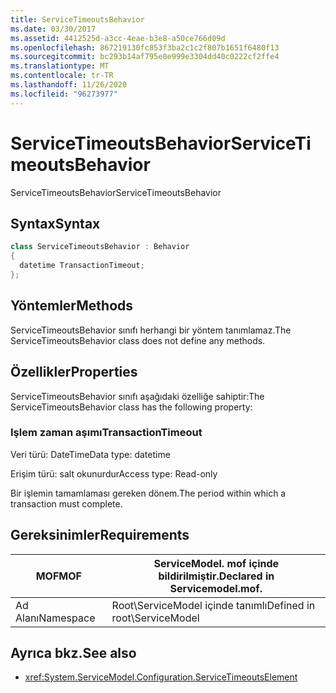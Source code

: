 ```yaml
---
title: ServiceTimeoutsBehavior
ms.date: 03/30/2017
ms.assetid: 4412525d-a3cc-4eae-b3e8-a50ce766d09d
ms.openlocfilehash: 867219130fc853f3ba2c1c2f807b1651f6480f13
ms.sourcegitcommit: bc293b14af795e0e999e3304dd40c0222cf2ffe4
ms.translationtype: MT
ms.contentlocale: tr-TR
ms.lasthandoff: 11/26/2020
ms.locfileid: "96273977"
---
```

# <a name="servicetimeoutsbehavior"></a><span data-ttu-id="5c50b-102">ServiceTimeoutsBehavior</span><span class="sxs-lookup"><span data-stu-id="5c50b-102">ServiceTimeoutsBehavior</span></span>

<span data-ttu-id="5c50b-103">ServiceTimeoutsBehavior</span><span class="sxs-lookup"><span data-stu-id="5c50b-103">ServiceTimeoutsBehavior</span></span>  
  
## <a name="syntax"></a><span data-ttu-id="5c50b-104">Syntax</span><span class="sxs-lookup"><span data-stu-id="5c50b-104">Syntax</span></span>  
  
```csharp
class ServiceTimeoutsBehavior : Behavior  
{  
  datetime TransactionTimeout;  
};  
```  
  
## <a name="methods"></a><span data-ttu-id="5c50b-105">Yöntemler</span><span class="sxs-lookup"><span data-stu-id="5c50b-105">Methods</span></span>  

 <span data-ttu-id="5c50b-106">ServiceTimeoutsBehavior sınıfı herhangi bir yöntem tanımlamaz.</span><span class="sxs-lookup"><span data-stu-id="5c50b-106">The ServiceTimeoutsBehavior class does not define any methods.</span></span>  
  
## <a name="properties"></a><span data-ttu-id="5c50b-107">Özellikler</span><span class="sxs-lookup"><span data-stu-id="5c50b-107">Properties</span></span>  

 <span data-ttu-id="5c50b-108">ServiceTimeoutsBehavior sınıfı aşağıdaki özelliğe sahiptir:</span><span class="sxs-lookup"><span data-stu-id="5c50b-108">The ServiceTimeoutsBehavior class has the following property:</span></span>  
  
### <a name="transactiontimeout"></a><span data-ttu-id="5c50b-109">Işlem zaman aşımı</span><span class="sxs-lookup"><span data-stu-id="5c50b-109">TransactionTimeout</span></span>  

 <span data-ttu-id="5c50b-110">Veri türü: DateTime</span><span class="sxs-lookup"><span data-stu-id="5c50b-110">Data type: datetime</span></span>  
  
 <span data-ttu-id="5c50b-111">Erişim türü: salt okunurdur</span><span class="sxs-lookup"><span data-stu-id="5c50b-111">Access type: Read-only</span></span>  
  
 <span data-ttu-id="5c50b-112">Bir işlemin tamamlaması gereken dönem.</span><span class="sxs-lookup"><span data-stu-id="5c50b-112">The period within which a transaction must complete.</span></span>  
  
## <a name="requirements"></a><span data-ttu-id="5c50b-113">Gereksinimler</span><span class="sxs-lookup"><span data-stu-id="5c50b-113">Requirements</span></span>  
  
|<span data-ttu-id="5c50b-114">MOF</span><span class="sxs-lookup"><span data-stu-id="5c50b-114">MOF</span></span>|<span data-ttu-id="5c50b-115">ServiceModel. mof içinde bildirilmiştir.</span><span class="sxs-lookup"><span data-stu-id="5c50b-115">Declared in Servicemodel.mof.</span></span>|  
|---------|-----------------------------------|  
|<span data-ttu-id="5c50b-116">Ad Alanı</span><span class="sxs-lookup"><span data-stu-id="5c50b-116">Namespace</span></span>|<span data-ttu-id="5c50b-117">Root\ServiceModel içinde tanımlı</span><span class="sxs-lookup"><span data-stu-id="5c50b-117">Defined in root\ServiceModel</span></span>|  
  
## <a name="see-also"></a><span data-ttu-id="5c50b-118">Ayrıca bkz.</span><span class="sxs-lookup"><span data-stu-id="5c50b-118">See also</span></span>

- <xref:System.ServiceModel.Configuration.ServiceTimeoutsElement>
